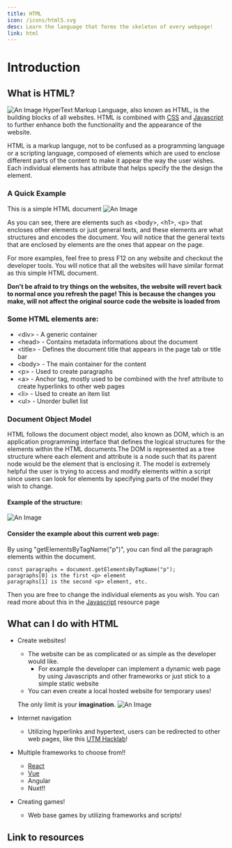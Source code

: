 ```yaml
---
title: HTML
icon: /icons/html5.svg
desc: Learn the language that forms the skeleton of every webpage!
link: html
---
```


# Introduction

## What is HTML?
![An Image](https://www.edureka.co/blog/wp-content/uploads/2019/06/What-is-HTML.jpg)
HyperText Markup Language, also known as HTML, is the building blocks of all websites. HTML is combined with [CSS](../css) and [Javascript](../Javascript) to further enhance both the functionality and the appearance of the website. 

HTML is a markup languge, not to be confused as a programming language or a scripting language, composed of elements which are used to enclose different parts of the content to make it appear the way the user wishes. Each individual elements has attribute that helps specify the the design the element.

<grid-1-x-2 title="Difference between the three types of languages" reversed=true img-src="https://media.geeksforgeeks.org/wp-content/cdn-uploads/20190808164614/Programming-Language-vs-Scripting-Language-vs-Markup-Languages.png" link="https://www.geeksforgeeks.org/difference-between-programming-scripting-and-markup-languages/" desc="A quick read about the differences between the three types of languages" button="Check it out!"></grid-1-x-2>

### A Quick Example
This is a simple HTML document
![An Image](https://i.imgur.com/nmbniCJ.png)

As you can see, there are elements such as <body\>, <h1\>, <p\> that encloses other elements or just general texts, and these elements are what structures and encodes the document. You will notice that the general texts that are enclosed by elements are the ones that appear on the page. 

For more examples, feel free to press F12 on any website and checkout the developer tools. You will notice that all the websites will have similar format as this simple HTML document.

**Don't be afraid to try things on the websites, the website will revert back to normal once you refresh the page! This is because the changes you make, will not affect the original source code the website is loaded from**


### Some HTML elements are:
- <div\> -  A generic container
- <head\> - Contains metadata informations about the document
- <title\> - Defines the document title that appears in the page tab or title bar
- <body\> - The main container for the content
- <p\> - Used to create paragraphs
- <a\> - Anchor tag, mostly used to be combined with the href attribute to create hyperlinks to other web pages
- <li\> - Used to create an item list
- <ul\> - Unorder bullet list
<grid-1-x-2 title="List of HTML elements" img-src="https://encrypted-tbn0.gstatic.com/images?q=tbn%3AANd9GcQRxdMM9xku_hh_fntWCgJHZFbdOu417g5ruA&usqp=CAU" link="https://developer.mozilla.org/en-US/docs/Web/HTML/Element" desc="A full list of the elements in HTML" button="Check it out!"></grid-1-x-2>


### Document Object Model
HTML follows the document object model, also known as DOM, which is an application programming interface that defines the logical structures for the elements within the HTML documents.The DOM is represented as a tree structure where each element and attribute is a node such that its parent node would be the element that is enclosing it. The model is extremely helpful the user is trying to access and modify elements within a script since users can look for elements by specifying parts of the model they wish to change.

#### Example of the structure:
![An Image](https://www.w3schools.com/js/pic_htmltree.gif)

#### Consider the example about this current web page:
By using "getElementsByTagName("p")", you can find all the paragraph elements within the document. 
```
const paragraphs = document.getElementsByTagName("p");
paragraphs[0] is the first <p> element
paragraphs[1] is the second <p> element, etc.
```
Then you are free to change the individual elements as you wish.
You can read more about this in the [Javascript](../Javascript) resource page 

## What can I do with HTML
- Create websites!
  - The website can be as complicated or as simple as the developer would like. 
    - For example the developer can implement a dynamic web page by using Javascripts and other frameworks or just stick to a simple static website
  - You can even create a local hosted website for temporary uses!

  The only limit is your **imagination**.
![An Image](https://dynomapper.com/images/5_tips_for_creating_a_great_website.jpg)
- Internet navigation
  - Utilizing hyperlinks and hypertext, users can be redirected to other web pages, like this [UTM Hacklab](../)!
- Multiple frameworks to choose from!!
  - [React](../React)
  - [Vue](../Vue)
  - Angular
  - Nuxt!!
- Creating games!
   - Web base games by utilizing frameworks and scripts!

## Link to resources
<grid-1-x-2 title="Basic tutorial of HTML" reversed=true img-src="https://www.w3.org/blog/wp-content/uploads/2019/07/logo-MDNWebDocs.png" link="https://developer.mozilla.org/en-US/docs/Web/HTML" desc="Learn HTML from basic tutorials to advance topics" button="Check it out!"></grid-1-x-2>

<grid-1-x-2 title="W3School tutorial of HTML" img-src="https://internet-salmagundi.com/wp-content/uploads/2019/03/W3-MatFrame-895x493px-Qual100.jpg" link="https://www.w3schools.com/html/" desc="Learn the basics of HTML with w3school" button="Check it out!"></grid-1-x-2>

<grid-1-x-2 title="Learn to become a Frontend Developer" reversed=true img-src="https://scrimba.com/static/art/maincover.png" link="https://scrimba.com/" desc="Become a Frontend Developer with Scrimba" button="Check it out!"></grid-1-x-2>

<grid-1-x-2 title="Learn the Document Object Model" img-src="https://miro.medium.com/max/3456/1*v9AT7ZaJc6fR2MjYljGEzg.png" link="https://developer.mozilla.org/en-US/docs/Web/API/Document_Object_Model/Introduction " button="Check it out!" desc="Become an expert on the Document Object Model!" button="Check it out!"></grid-1-x-2>
